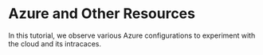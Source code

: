# Azure and Other Resources



In this tutorial, we observe various Azure configurations to experiment with the cloud and its intracaces.
